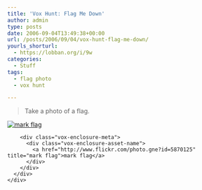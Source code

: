 ```yaml
---
title: 'Vox Hunt: Flag Me Down'
author: admin
type: posts
date: 2006-09-04T13:49:38+00:00
url: /posts/2006/09/04/vox-hunt-flag-me-down/
yourls_shorturl:
  - https://lobban.org/i/9w
categories:
  - Stuff
tags:
  - flag photo
  - vox hunt

---
```

> Take a photo of a flag.

<div class="vox-enclosure vox-enclosure-center vox-enclosure-large vox-photo-enclosure">
  <div class="vox-enclosure-inner">
    <div class="vox-enclosure-list">
      <div class="vox-enclosure-item vox-photo-asset vox-last">
        <div class="vox-enclosure-image">
          <a href="http://www.flickr.com/photo.gne?id=5870125" title="mark flag"><img alt="mark flag" class="asset asset-image at-xid-6a01348743f8e2970c0133f423da40970b" src="https://nonimage.typepad.com/.a/6a01348743f8e2970c0133f423da40970b-320pi" /></a>
        </div>
        
        <div class="vox-enclosure-meta">
          <div class="vox-enclosure-asset-name">
            <a href="http://www.flickr.com/photo.gne?id=5870125" title="mark flag">mark flag</a>
          </div>
        </div>
      </div>
    </div>
  </div>
</div>